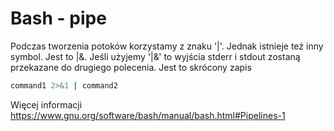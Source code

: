 Bash - pipe
===========

Podczas tworzenia potoków korzystamy z znaku '|'. Jednak istnieje też inny symbol. Jest to |&. Jeśli użyjemy '|&' to wyjścia stderr i stdout zostaną przekazane do drugiego polecenia. Jest to skrócony zapis

``` bash
command1 2>&1 | command2
```

Więcej informacji [<https://www.gnu.org/software/bash/manual/bash.html#Pipelines-1>](/https://www.gnu.org/software/bash/manual/bash.html#Pipelines-1 "wikilink")
